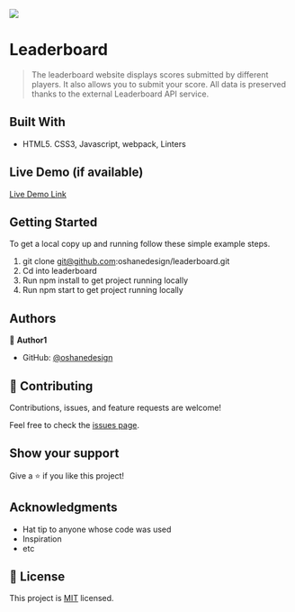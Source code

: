 ![](https://img.shields.io/badge/Microverse-blueviolet)

# Leaderboard 

> The leaderboard website displays scores submitted by different players. It also allows you to submit your score. All data is preserved thanks to the external Leaderboard API service.


## Built With

- HTML5. CSS3, Javascript, webpack, Linters


## Live Demo (if available)

[Live Demo Link](https://oshanedesign.github.io/leaderboard/)


## Getting Started


To get a local copy up and running follow these simple example steps.

1. git clone git@github.com:oshanedesign/leaderboard.git
2. Cd into leaderboard
3. Run npm install to get project running locally
4. Run npm start to get project running locally 


## Authors

👤 **Author1**

- GitHub: [@oshanedesign](https://github.com/oshanedesign)


## 🤝 Contributing

Contributions, issues, and feature requests are welcome!

Feel free to check the [issues page](../../issues/).

## Show your support

Give a ⭐️ if you like this project!

## Acknowledgments

- Hat tip to anyone whose code was used
- Inspiration
- etc

## 📝 License

This project is [MIT](./MIT.md) licensed.
